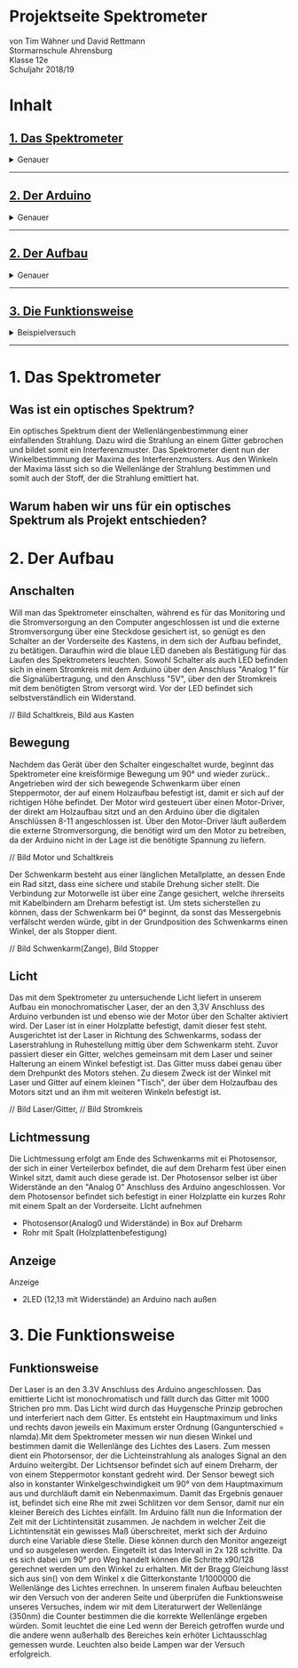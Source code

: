 # Projektseite Spektrometer
von Tim Wähner und David Rettmann                                                                                              
Stormarnschule Ahrensburg                                                                                                              
Klasse 12e                                                                                                                             
Schuljahr 2018/19                                                                                                                      
                                                                                                                                      
                                                                                                                                       
# Inhalt 

## [1. Das Spektrometer](#1)
<details>
  <summary>Genauer</summary>
  
### [Was ist ein optisches Spektrometer?](#1a)

### [Warum haben wir uns für ein optisches Spektrum als Projekt entschieden?](#1b)

</details> <hr>

## [2. Der Arduino](#4)
<details>
  <summary>Genauer</summary>
  
</details> <hr>

## [2. Der Aufbau](#2)
<details>
  <summary>Genauer</summary>
  
### [Anschalten](#2a)
### [Bewegung](#2b)
### [Licht](#2c)
### [Lichtmessung](#2d)
### [Anzeige](#2e)

</details> <hr>

## [3. Die Funktionsweise](#3)
<details> 
  <summary>Beispielversuch</summary>
  
### [Versuchsvorbereitung](#3a)                                                                                          
### [Versuchsdurchführung](#3b)
### [Versuchsnachbereitung / Resultat](#3c)
 </details> <hr>

# 1. Das Spektrometer<a name="1"></a>

## Was ist ein optisches Spektrum?<a name="1a"></a>

Ein optisches Spektrum dient der Wellenlängenbestimmung einer einfallenden Strahlung. Dazu wird die Strahlung an einem Gitter gebrochen und bildet somit ein Interferenzmuster. Das Spektrometer dient nun der Winkelbestimmung der Maxima des Interferenzmusters. Aus den Winkeln der Maxima lässt sich so die Wellenlänge der Strahlung bestimmen und somit auch der Stoff, der die Strahlung emittiert hat. 

## Warum haben wir uns für ein optisches Spektrum als Projekt entschieden?<a name="1b"></a>


# 2. Der Aufbau<a name="2"></a>

## Anschalten<a name="2a"></a>

Will man das Spektrometer einschalten, während es für das Monitoring und die Stromversorgung an den Computer angeschlossen ist und die externe Stromversorgung über eine Steckdose gesichert ist, so genügt es den Schalter an der Vorderseite des Kastens, in dem sich der Aufbau befindet, zu betätigen. Daraufhin wird die blaue LED daneben als Bestätigung für das Laufen des Spektrometers leuchten. Sowohl Schalter als auch LED befinden sich in einem Stromkreis mit dem Arduino über den Anschluss "Analog 1" für die Signalübertragung, und den Anschluss "5V", über den der Stromkreis mit dem benötigten Strom versorgt wird. Vor der LED befindet sich selbstverständlich ein Widerstand. 

// Bild Schaltkreis, Bild aus Kasten

## Bewegung<a name="2b"></a>

Nachdem das Gerät über den Schalter eingeschaltet wurde, beginnt das Spektrometer eine kreisförmige Bewegung um 90° und wieder zurück.. Angetrieben wird der sich bewegende Schwenkarm über einen Steppermotor, der auf einem Holzaufbau befestigt ist, damit er sich auf der richtigen Höhe befindet. Der Motor wird gesteuert über einen Motor-Driver, der direkt am Holzaufbau sitzt und an den Arduino über die digitalen Anschlüssen 8-11 angeschlossen ist. Über den Motor-Driver läuft außerdem die externe Stromversorgung, die benötigt wird um den Motor zu betreiben, da der Arduino nicht in der Lage ist die benötigte Spannung zu liefern. 

// Bild Motor und Schaltkreis

Der Schwenkarm besteht aus einer länglichen Metallplatte, an dessen Ende ein Rad sitzt, dass eine sichere und stabile Drehung sicher stellt. Die Verbindung zur Motorwelle ist über eine Zange gesichert, welche ihrerseits mit Kabelbindern am Dreharm befestigt ist. Um stets sicherstellen zu können, dass der Schwenkarm bei 0° beginnt, da sonst das Messergebnis verfälscht werden würde, gibt in der Grundposition des Schwenkarms einen Winkel, der als Stopper dient. 

// Bild Schwenkarm(Zange), Bild Stopper 
  
## Licht <a name="2c"></a>

Das mit dem Spektrometer zu untersuchende Licht liefert in unserem Aufbau ein monochromatischer Laser, der an den 3,3V Anschluss des Arduino verbunden ist und ebenso wie der Motor über den Schalter aktiviert wird. Der Laser ist in einer Holzplatte befestigt, damit dieser fest steht. Ausgerichtet ist der Laser in Richtung des Schwenkarms, sodass der Laserstrahlung in Ruhestellung mittig über dem Schwenkarm steht. Zuvor passiert dieser ein Gitter, welches gemeinsam mit dem Laser und seiner Halterung an einem Winkel befestigt ist. Das Gitter muss dabei genau über dem Drehpunkt des Motors stehen. Zu diesem Zweck ist der Winkel mit Laser und Gitter auf einem kleinen "Tisch", der über dem Holzaufbau des Motors sitzt und an ihm mit weiteren Winkeln befestigt ist. 

// Bild Laser/Gitter, // Bild Stromkreis 

## Lichtmessung<a name="2d"></a>

Die Lichtmessung erfolgt am Ende des Schwenkarms mit ei Photosensor, der sich in einer Verteilerbox befindet, die auf dem Dreharm fest über einen Winkel sitzt, damit auch diese gerade ist. Der Photosensor selber ist über Widerstände an den "Analog 0" Anschluss des Arduino angeschlossen. Vor dem Photosensor befindet sich befestigt in einer Holzplatte ein kurzes Rohr mit einem Spalt an der Vorderseite.
  LIcht aufnehmen
  - Photosensor(Analog0 und Widerstände) in Box auf Dreharm 
  - Rohr mit Spalt (Holzplattenbefestigung) 
  
## Anzeige<a name="2e"></a>
  Anzeige 
  - 2LED (12,13 mit Widerstände) an Arduino nach außen

# 3. Die Funktionsweise<a name="3"></a>


## Funktionsweise

Der Laser is an den 3.3V Anschluss des Arduino angeschlossen. Das emittierte Licht ist monochromatisch und fällt durch das Gitter mit 1000 Strichen pro mm. Das Licht wird durch das Huygensche Prinzip gebrochen und interferiert nach dem Gitter. Es entsteht ein Hauptmaximum und links und rechts davon jeweils ein Maximum erster Ordnung (Gangunterschied = nlamda).Mit dem Spektrometer messen wir nun diesen Winkel und bestimmen damit die Wellenlänge des Lichtes des Lasers. Zum messen dient ein Photorsensor, der die Lichteinstrahlung als analoges Signal an den Arduino weitergibt. Der Lichtsensor befindet sich auf einem Dreharm, der von einem Steppermotor konstant gedreht wird. Der Sensor bewegt sich also in konstanter Winkelgeschwindigkeit um 90° von dem Hauptmaximum aus und durchläuft damit ein Nebenmaximum. Damit das Ergebnis genauer ist, befindet sich eine Rhe mit zwei Schlitzen vor dem Sensor, damit nur ein kleiner Bereich des Lichtes einfällt. Im Arduino fällt nun die Information der Zeit mit der Lichtintensität zusammen. Je nachdem in welcher Zeit die Lichtintensität ein gewisses Maß überschreitet, merkt sich der Arduino durch eine Variable diese Stelle. Diese können durch den Monitor angezeigt und so ausgelesen werden. Eingeteilt ist das Intervall in 2x 128 schritte. Da es sich dabei um 90° pro Weg handelt können die Schritte x90/128 gerechnet werden um den Winkel zu erhalten. Mit der Bragg Gleichung lässt sich aus sin() von dem Winkel x die Gitterkonstante 1/1000000 die Wellenlänge des Lichtes errechnen. In unserem finalen Aufbau beleuchten wir den Versuch von der anderen Seite und überprüfen die Funktionsweise unseres Versuches, indem wir mit dem Literaturwert der Wellenlänge (350nm) die Counter bestimmen die die korrekte Wellenlänge ergeben würden. Somit leuchtet die eine Led wenn der Bereich getroffen wurde und die andere wenn außerhalb des Bereiches kein erhöter Lichtausschlag gemessen wurde. Leuchten also beide Lampen war der Versuch erfolgreich.
